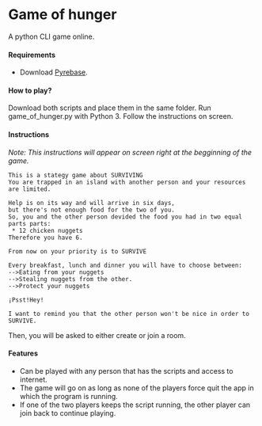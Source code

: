 # Game of hunger

A python CLI game online.

#### Requirements
* Download [Pyrebase](https://github.com/thisbejim/Pyrebase).

#### How to play?
Download both scripts and place them in the same folder. Run game_of_hunger.py with Python 3. Follow the instructions on screen.

#### Instructions

*Note: This instructions will appear on screen right at the begginning of the game.*

    This is a stategy game about SURVIVING
    You are trapped in an island with another person and your resources are limited.

    Help is on its way and will arrive in six days,
    but there's not enough food for the two of you.
    So, you and the other person devided the food you had in two equal parts parts:
     * 12 chicken nuggets
    Therefore you have 6.

    From now on your priority is to SURVIVE

    Every breakfast, lunch and dinner you will have to choose between:
    -->Eating from your nuggets
    -->Stealing nuggets from the other.
    -->Protect your nuggets

    ¡Psst!Hey!

    I want to remind you that the other person won't be nice in order to SURVIVE.
    
Then, you will be asked to either create or join a room.

#### Features
* Can be played with any person that has the scripts and access to internet.
* The game will go on as long as none of the players force quit the app in which the program is running.
* If one of the two players keeps the script running, the other player can join back to continue playing.


